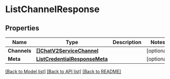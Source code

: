 # ListChannelResponse

## Properties
Name | Type | Description | Notes
------------ | ------------- | ------------- | -------------
**Channels** | [**[]ChatV2ServiceChannel**](chat.v2.service.channel.md) |  |[optional] 
**Meta** | [**ListCredentialResponseMeta**](ListCredentialResponse_meta.md) |  |[optional] 

[[Back to Model list]](../README.md#documentation-for-models) [[Back to API list]](../README.md#documentation-for-api-endpoints) [[Back to README]](../README.md)


